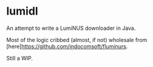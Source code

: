 # lumidl
An attempt to write a LumiNUS downloader in Java.

Most of the logic cribbed (almost, if not) wholesale from [here]https://github.com/indocomsoft/fluminurs. 

Still a WIP.
